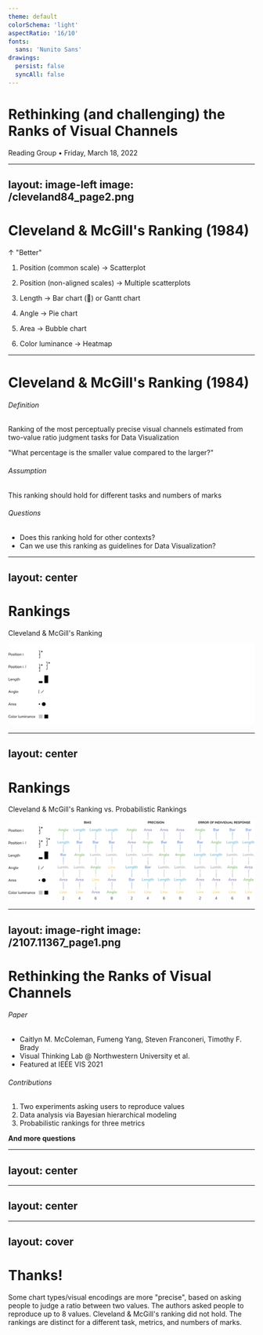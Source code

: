 ```yaml
---
theme: default
colorSchema: 'light'
aspectRatio: '16/10'
fonts:
  sans: 'Nunito Sans'
drawings: 
  persist: false
  syncAll: false
---
```


# Rethinking (and challenging) the Ranks of Visual Channels

Reading Group • Friday, March 18, 2022

<!-- https://sli.dev/builtin/layouts.html -->
<!-- https://sli.dev/custom/directory-structure.html -->
<!-- https://sli.dev/custom/#frontmatter-configures -->
<!-- https://fonts.google.com/specimen/Nunito+Sans -->
<!-- https://sli.dev/custom/fonts.html -->
<!-- https://github.com/slidevjs/themes/blob/%40slidev/theme-default%40v0.21.2/packages/theme-default/package.json#L22 -->
<!-- https://sli.dev/guide/animations.html#click-animations -->
<!-- https://github.com/slidevjs/slidev/blob/v0.28.10/packages/client/builtin/Tweet.vue -->
<!-- https://sli.dev/guide/drawing.html#persist-drawings -->
<!-- https://github.com/antfu/talks/blob/master/2021-04-29/src/slides.md?plain=1 -->
<!-- https://github.com/antfu/drauu -->
<!-- https://www.compart.com/en/unicode/block/U+A700 -->
<!-- ꜐ -->
<!-- ꜐ ꜍ -->
<!-- https://sli.dev/guide/animations.html#v-clicks -->
<!-- https://sli.dev/guide/navigation.html -->

---
layout: image-left
image: /cleveland84_page2.png
---

# Cleveland & McGill's Ranking (1984)

↑ "Better"

<v-clicks>

1. Position (common scale) → Scatterplot

2. Position (non-aligned scales) → Multiple scatterplots

3. Length → Bar chart (🧂) or Gantt chart

4. Angle → Pie chart

5. Area → Bubble chart

6. Color luminance → Heatmap

</v-clicks>

---

# Cleveland & McGill's Ranking (1984)

###### Definition

Ranking of the most perceptually precise visual channels estimated from two-value ratio judgment tasks for Data Visualization

"What percentage is the smaller value compared to the larger?"

<v-click>

###### Assumption

This ranking should hold for different tasks and numbers of marks

</v-click>

<v-click>

###### Questions

- Does this ranking hold for other contexts?
- Can we use this ranking as guidelines for Data Visualization?

</v-click>

---
layout: center
---

# Rankings

Cleveland & McGill's Ranking

![Cleveland and McGill's ranking](/cleveland_ranking.png)

---
layout: center
---

# Rankings

Cleveland & McGill's Ranking vs. Probabilistic Rankings

![Cleveland and McGill's ranking vs. probabilistic rankings](/cleveland_new_rankings.png)

---
layout: image-right
image: /2107.11367_page1.png
---

# Rethinking the Ranks of Visual Channels

###### Paper

- Caitlyn M. McColeman, Fumeng Yang, Steven Franconeri, Timothy F. Brady
- Visual Thinking Lab @ Northwestern University et al.
- Featured at IEEE VIS 2021

<v-click>

###### Contributions

1. Two experiments asking users to reproduce values
2. Data analysis via Bayesian hierarchical modeling
3. Probabilistic rankings for three metrics

</v-click>

<v-click>

**And more questions**

</v-click>

---
layout: center
---

<Tweet id="1451954409794150403" />

---
layout: center
---

<div grid="~ cols-2 gap-2">

<Tweet id="1501933645262569474" />
<Tweet id="1501938190118100998" />

</div>

---
layout: cover
---

# Thanks!

Some chart types/visual encodings are more "precise", based on asking people to judge a ratio between two values. The authors asked people to reproduce up to 8 values. Cleveland & McGill's ranking did not hold. The rankings are distinct for a different task, metrics, and numbers of marks.

